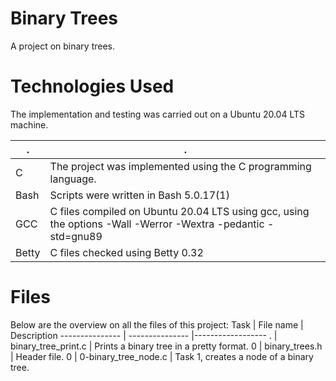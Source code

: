 # Binary Trees
A project on binary trees.

# Technologies Used
The implementation and testing was carried out on a Ubuntu 20.04 LTS machine.

.	|	.
---------------	|------------------
C	|	The project was implemented using the C programming language.
Bash	|	Scripts were written in Bash 5.0.17(1)
GCC	|	C files compiled on Ubuntu 20.04 LTS using gcc, using the options -Wall -Werror -Wextra -pedantic -std=gnu89
Betty	|	C files checked using Betty 0.32

# Files
Below are the overview on all the files of this project:
Task	|	File name	|	Description
---------------	|	---------------	|------------------
.	|	binary_tree_print.c |	Prints a binary tree in a pretty format.
0	|	binary_trees.h    |   Header file.
0	|	0-binary_tree_node.c 	| Task 1, creates a node of a binary tree.
